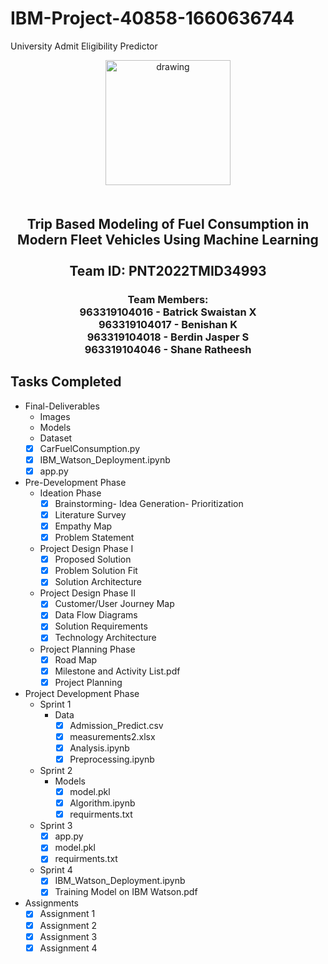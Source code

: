 # IBM-Project-40858-1660636744
University Admit Eligibility Predictor
<br>
    <div align="center">
        <img src="https://upload.wikimedia.org/wikipedia/commons/5/51/IBM_logo.svg"  align="center" alt="drawing" width="200" />
        <h2 align="center" style="margin-top:50px"> Trip Based Modeling of Fuel Consumption in Modern Fleet Vehicles Using Machine Learning
        <br><br>Team ID: PNT2022TMID34993</h2>
<h3>Team Members:<br>
963319104016 - Batrick Swaistan X<br>
963319104017 - Benishan K<br>
963319104018 - Berdin Jasper S<br>
963319104046 - Shane Ratheesh<h3>
    </div>
 
## Tasks Completed 

- Final-Deliverables
    - Images
    - Models
    - Dataset
    -  [x] CarFuelConsumption.py<br>
    -  [x] IBM_Watson_Deployment.ipynb<br>
    -  [x] app.py<br>

- Pre-Development Phase
    - Ideation Phase
        -  [x] Brainstorming- Idea Generation- Prioritization<br>
        -  [x] Literature Survey <br>
        -  [x] Empathy Map <br>
        -  [x] Problem Statement <br>
        
    - Project Design Phase I
        - [x] Proposed Solution <br>
        - [x] Problem Solution Fit <br>
        - [x] Solution Architecture <br>
        
    - Project Design Phase II
        - [x] Customer/User Journey Map <br>
        - [x] Data Flow Diagrams <br>
        - [x] Solution Requirements  <br>
        - [x] Technology Architecture <br>
        
    - Project Planning Phase
        - [x] Road Map
        - [x] Milestone and Activity List.pdf
        - [x] Project Planning    

- Project Development Phase
    - Sprint 1
        - Data
            -  [x] Admission_Predict.csv<br>
            -  [x] measurements2.xlsx<br>
            -  [x] Analysis.ipynb <br>
            -  [x] Preprocessing.ipynb <br>
        
    - Sprint 2
        - Models
            -  [x] model.pkl<br>
            -  [x] Algorithm.ipynb<br>
            -  [x] requirments.txt<br>
        
    - Sprint 3
        -  [x] app.py<br>
        -  [x] model.pkl<br>
        -  [x] requirments.txt<br>
        
    - Sprint 4
        -  [x] IBM_Watson_Deployment.ipynb<br>
        -  [x] Training Model on IBM Watson.pdf<br>

- Assignments
    -  [x] Assignment 1 <br>
    -  [x] Assignment 2 <br>    
    -  [x] Assignment 3 <br> 
    -  [x] Assignment 4 <br> 
<br>
 

